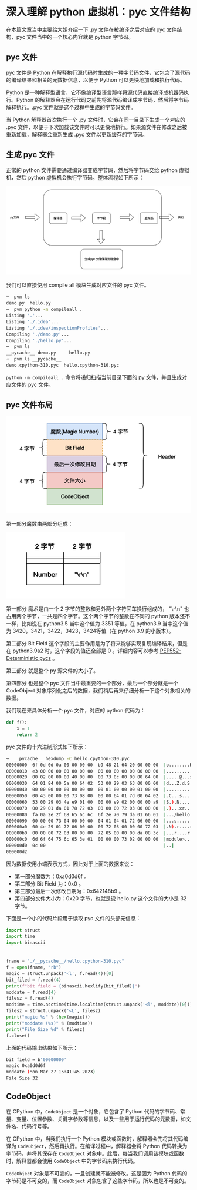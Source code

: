 # 深入理解 python 虚拟机：pyc 文件结构

在本篇文章当中主要给大姐介绍一下 .py 文件在被编译之后对应的 pyc 文件结构，pyc 文件当中的一个核心内容就是 python 字节码。

## pyc 文件

pyc 文件是 Python 在解释执行源代码时生成的一种字节码文件，它包含了源代码的编译结果和相关的元数据信息，以便于 Python 可以更快地加载和执行代码。

Python 是一种解释型语言，它不像编译型语言那样将源代码直接编译成机器码执行。Python 的解释器会在运行代码之前先将源代码编译成字节码，然后将字节码解释执行。.pyc 文件就是这个过程中生成的字节码文件。

当 Python 解释器首次执行一个 .py 文件时，它会在同一目录下生成一个对应的 .pyc 文件，以便于下次加载该文件时可以更快地执行。如果源文件在修改之后被重新加载，解释器会重新生成 .pyc 文件以更新缓存的字节码。

## 生成 pyc 文件

正常的 python 文件需要通过编译器变成字节码，然后将字节码交给 python 虚拟机，然后 python 虚拟机会执行字节码。整体流程如下所示：

![35-pyc](../images/35-pyc.png)

我们可以直接使用 compile all 模块生成对应文件的 pyc 文件。

```bash
➜  pvm ls
demo.py  hello.py
➜  pvm python -m compileall .
Listing '.'...
Listing './.idea'...
Listing './.idea/inspectionProfiles'...
Compiling './demo.py'...
Compiling './hello.py'...
➜  pvm ls
__pycache__ demo.py     hello.py
➜  pvm ls __pycache__ 
demo.cpython-310.pyc  hello.cpython-310.pyc
```

`python -m compileall .` 命令将递归扫描当前目录下面的 py 文件，并且生成对应文件的 pyc 文件。

## pyc 文件布局

![36-pyc](../images/38-pyc.png)

第一部分魔数由两部分组成：

![37-pyc](../images/37-pyc.png)

第一部分 魔术是由一个 2 字节的整数和另外两个字符回车换行组成的， "\r\n" 也占用两个字节，一共是四个字节。这个两个字节的整数在不同的 python 版本还不一样，比如说在 python3.5 当中这个值为 3351 等值，在 python3.9 当中这个值为 3420，3421，3422，3423，3424等值（在 python 3.9 的小版本）。

第二部分 Bit Field 这个字段的主要作用是为了将来能够实现复现编译结果，但是在 python3.9a2 时，这个字段的值还全部是 0 。详细内容可以参考 [PEP552-Deterministic pycs](https://peps.python.org/pep-0552/) 。

第三部分 就是整个 py  源文件的大小了。

第四部分 也是整个 pyc 文件当中最重要的一个部分，最后一个部分就是一个 CodeObject 对象序列化之后的数据，我们稍后再来仔细分析一下这个对象相关的数据。

我们现在来具体分析一个 pyc 文件，对应的 python 代码为：

```python
def f():
    x = 1
    return 2
```

pyc 文件的十六进制形式如下所示：

```bash
➜  __pycache__ hexdump -C hello.cpython-310.pyc
00000000  6f 0d 0d 0a 00 00 00 00  b9 48 21 64 20 00 00 00  |o........H!d ...|
00000010  e3 00 00 00 00 00 00 00  00 00 00 00 00 00 00 00  |................|
00000020  00 02 00 00 00 40 00 00  00 73 0c 00 00 00 64 00  |.....@...s....d.|
00000030  64 01 84 00 5a 00 64 02  53 00 29 03 63 00 00 00  |d...Z.d.S.).c...|
00000040  00 00 00 00 00 00 00 00  00 01 00 00 00 01 00 00  |................|
00000050  00 43 00 00 00 73 08 00  00 00 64 01 7d 00 64 02  |.C...s....d.}.d.|
00000060  53 00 29 03 4e e9 01 00  00 00 e9 02 00 00 00 a9  |S.).N...........|
00000070  00 29 01 da 01 78 72 03  00 00 00 72 03 00 00 00  |.)...xr....r....|
00000080  fa 0a 2e 2f 68 65 6c 6c  6f 2e 70 79 da 01 66 01  |.../hello.py..f.|
00000090  00 00 00 73 04 00 00 00  04 01 04 01 72 06 00 00  |...s........r...|
000000a0  00 4e 29 01 72 06 00 00  00 72 03 00 00 00 72 03  |.N).r....r....r.|
000000b0  00 00 00 72 03 00 00 00  72 05 00 00 00 da 08 3c  |...r....r......<|
000000c0  6d 6f 64 75 6c 65 3e 01  00 00 00 73 02 00 00 00  |module>....s....|
000000d0  0c 00                                             |..|
000000d2
```

因为数据使用小端表示方式，因此对于上面的数据来说：

- 第一部分魔数为：0xa0d0d6f 。
- 第二部分 Bit Field 为：0x0 。
- 第三部分最后一次修改日期为：0x642148b9 。
- 第四部分文件大小为：0x20 字节，也就是说 hello.py 这个文件的大小是 32 字节。

下面是一个小的代码片段用于读取 pyc 文件的头部元信息：

```python
import struct
import time
import binascii


fname = "./__pycache__/hello.cpython-310.pyc"
f = open(fname, "rb")
magic = struct.unpack('<l', f.read(4))[0]
bit_filed = f.read(4)
print(f"bit field = {binascii.hexlify(bit_filed)}")
moddate = f.read(4)
filesz = f.read(4)
modtime = time.asctime(time.localtime(struct.unpack('<l', moddate)[0]))
filesz = struct.unpack('<L', filesz)
print("magic %s" % (hex(magic)))
print("moddate (%s)" % (modtime))
print("File Size %d" % filesz)
f.close()
```

上面的代码输出结果如下所示：

```bash
bit field = b'00000000'
magic 0xa0d0d6f
moddate (Mon Mar 27 15:41:45 2023)
File Size 32
```

## CodeObject

在 CPython 中，`CodeObject` 是一个对象，它包含了 Python 代码的字节码、常量、变量、位置参数、关键字参数等信息，以及一些用于运行代码的元数据，如文件名、代码行号等。

在 CPython 中，当我们执行一个 Python 模块或函数时，解释器会先将其代码编译为 `CodeObject`，然后再执行。在编译过程中，解释器会将 Python 代码转换为字节码，并将其保存在 `CodeObject` 对象中。此后，每当我们调用该模块或函数时，解释器都会使用 `CodeObject` 中的字节码来执行代码。

`CodeObject` 对象是不可变的，一旦创建就不能被修改。这是因为 Python 代码的字节码是不可变的，而 `CodeObject` 对象包含了这些字节码，所以也是不可变的。

